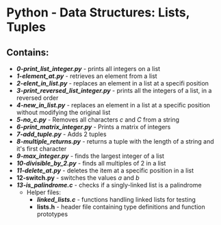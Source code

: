 # Python - Data Structures: Lists, Tuples
## Contains:
- ***0-print_list_integer.py*** - prints all integers on a list
- ***1-element_at.py*** - retrieves an element from a list
- ***2-elent_in_list.py*** - replaces an element in a list at a specifi position
- ***3-print_reversed_list_integer.py*** - prints all the integers of a list, in a reversed order
- ***4-new_in_list.py*** - replaces an element in a list at a specific position without modifying the original list
- ***5-no_c.py*** - Removes all characters *c* and *C* from a string
- ***6-print_matrix_integer.py*** - Prints a matrix of integers
- ***7-add_tuple.py*** - Adds 2 tuples
- ***8-multiple_returns.py*** - returns a tuple with the length of a string and it's first character
- ***9-max_integer.py*** - finds the largest integer of a list
- ***10-divisible_by_2.py*** - finds all multiples of 2 in a list
- ***11-delete_at.py*** - deletes the item at a specific position in a list
- **12-switch.py** - switches the values *a* and *b*
- ***13-is_palindrome.c*** - checks if a singly-linked list is a palindrome
  - Helper files:
    - ***linked_lists.c*** - functions handling linked lists for testing
    - **lists.h** - header file containing type definitions and function prototypes
